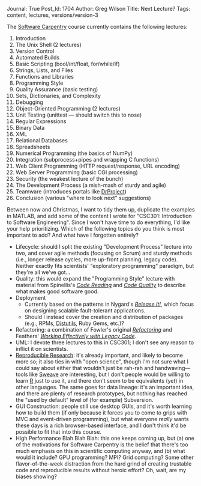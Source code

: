 Journal: True
Post_Id: 1704
Author: Greg Wilson
Title: Next Lecture?
Tags: content, lectures, versions/version-3

<p>The <a href="http://swc.scipy.org">Software Carpentry</a> course currently contains the following lectures:</p>
<ol>
<li>Introduction</li>
<li>The Unix Shell (2 lectures)</li>
<li>Version Control</li>
<li>Automated Builds</li>
<li>Basic Scripting (bool/int/float, for/while/if)</li>
<li>Strings, Lists, and Files</li>
<li>Functions and Libraries</li>
<li>Programming Style</li>
<li>Quality Assurance (basic testing)</li>
<li>Sets, Dictionaries, and Complexity</li>
<li>Debugging</li>
<li>Object-Oriented Programming (2 lectures)</li>
<li>Unit Testing (unittest &mdash; should switch this to nose)</li>
<li>Regular Expressions</li>
<li>Binary Data</li>
<li>XML</li>
<li>Relational Databases</li>
<li>Spreadsheets</li>
<li>Numerical Programming (the basics of NumPy)</li>
<li>Integration (subprocess+pipes and wrapping C functions)</li>
<li>Web Client Programming (HTTP request/response, URL encoding)</li>
<li>Web Server Programming (basic CGI processing)</li>
<li>Security (the weakest lecture of the bunch)</li>
<li>The Development Process (a mish-mash of sturdy and agile)</li>
<li>Teamware (introduces portals like <a href="http://www.drproject.org">DrProject</a>)</li>
<li>Conclusion (various "where to look next" suggestions)</li>
</ol>
<p>Between now and Christmas, I want to tidy them up, duplicate the examples in MATLAB, and add some of the content I wrote for "CSC301: Introduction to Software Engineering".  Since I won't have time to do everything, I'd like your help prioritizing.  Which of the following topics do you think is most important to add?  And what have I forgotten entirely?</p>
<ul>
<li>Lifecycle: should I split the existing "Development Process" lecture into two, and cover agile methods (focusing on Scrum) and sturdy methods (i.e., longer release cycles, more up-front planning, legacy code). Neither exactly fits scientists' "exploratory programming" paradigm, but they're all we've got...</li>
<li>Quality: this would expand the "Programming Style" lecture with material from Spinellis's <a href="http://www.amazon.com/Code-Reading-Perspective-Effective-Development/dp/0201799405"><cite>Code Reading</cite></a> and <a href="http://www.amazon.com/Code-Quality-Perspective-Effective-Development/dp/0321166078"><cite>Code Quality</cite></a> to describe what makes good software good.</li>
<li>Deployment
<ul>
<li>Currently based on the patterns in Nygard's <a href="http://www.amazon.com/Release-Production-Ready-Software-Pragmatic-Programmers/dp/0978739213"><cite>Release It!</cite></a>, which focus on designing scalable fault-tolerant applications.</li>
<li>Should I instead cover the creation and distribution of packages (e.g., RPMs, <a href="http://docs.python.org/dist/dist.html">Distutils</a>, Ruby Gems, etc.)?</li>
</ul>
</li>
<li>Refactoring: a combination of Fowler's original <a href="http://www.amazon.com/Refactoring-Improving-Existing-Addison-Wesley-Technology/dp/0201485672"><cite>Refactoring</cite></a> and Feathers' <a href="http://www.amazon.com/Working-Effectively-Legacy-Robert-Martin/dp/0131177052"><cite>Working Effectively with Legacy Code</cite></a>.</li>
<li>UML: I devote three lectures to this in CSC301; I don't see any reason to inflict it on scientists.</li>
<li><a href="http://www.reproducibleresearch.org">Reproducible Research</a>: it's already important, and likely to become more so; it also ties in with "open science", though I'm not sure what I could say about either that wouldn't just be rah-rah and handwaving&mdash;tools like <a href="http://www.statistik.lmu.de/~leisch/Sweave/">Sweave</a> are interesting, but I don't people would be willing to learn <a href="http://www.r-project.org/">R</a> just to use it, and there don't seem to be equivalents (yet) in other languages. The same goes for data lineage: it's an important idea, and there are plenty of research prototypes, but nothing has reached the "used by default" level of (for example) Subversion.</li>
<li>GUI Construction: people still use desktop GUIs, and it's worth learning how to build them (if only because it forces you to come to grips with MVC and event-driven programming), but what everyone <em>really</em> wants these days is a rich browser-based interface, and I don't think it'd be possible to fit that into this course.</li>
<li>High Performance Blah Blah Blah: this one keeps coming up, but (a) one of the motivations for Software Carpentry is the belief that there's too much emphasis on this in scientific computing anyway, and (b) what would it include?  GPU programming?  MPI?  Grid computing? Some other flavor-of-the-week distraction from the hard grind of creating trustable code and reproducible results without heroic effort?  Oh, wait, are my biases showing?</li>
</ul>
